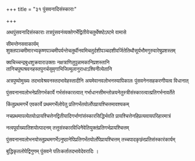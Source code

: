 +++
title = "३१ पुंसवनादिसंस्काराः"

+++

अथपुंसवनादिसंस्काराः तत्रपुंसवनंव्यक्तेगर्भेद्वितीयेचतुर्थेषष्ठेऽष्टमे वामासे

सीमन्तेनसवाकार्यम् शुक्लपञ्चमीमारभ्यकृष्णपञ्चमीपर्यन्तेचतुर्थीनवमिचतुर्दशीपञ्चदशीवर्जितेतिथौसूर्यभौमगुरुवारेषुप्रशस्तम्

क्वचिच्चन्द्रबुधशुक्रवाराउक्ताः नक्षत्राणितुपुन्नामकानिप्रशस्तानि तानिचपुष्पश्रवनहस्तपुनर्चसुमृगाभिजित्मूलानुराधाऽश्विनीत्येतानि

अत्रपुष्योमुख्यः तदभावेश्रवनस्तदभावेहस्तादीनि अयमेवानवलोभनस्यापिकालः पुंसवनेनसहकरणीयत्व विधानात्

पुंसवनानवलोभनेप्रतिगर्भकार्ये गर्भसंस्कारत्वात् गर्भाधानसीमन्तोन्नयनेतुस्त्रीसंस्कारत्वात्प्रतिगर्भनावर्तेते

किंतुप्रथमगर्भे एवकार्ये प्रथमगर्भेलोपेतु प्रतिगर्भंतयोर्लोपप्रायश्चित्तमावश्यकम्

नचप्रथमापत्येतयोःप्रायश्चित्तेनद्वितीयादिगर्भाणांसंस्कारसिद्धिर्भवति प्रायश्चित्तेनहिप्रत्यवायपरिहारमात्रं

नत्वपूर्वाख्यातिशयोत्पादनम् तत्तुसंस्कारविधिनैवेतियुक्तंप्रतिगर्भप्रायश्चित्तम्

पुंसवनानवलोभनयोस्तुप्रथमगर्भेऽनुष्ठानेपिप्रतिगर्भंतयोर्लोपेप्रायश्चित्तम् तच्चपादकृछंरप्रतिसंस्कारंकार्यम्

बुद्धिकृतलोपेद्विगुणम् पुंसवने पतिःकर्तातदभावेदेवरादिः ।
